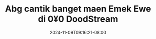 --- 
title: "Abg cantik banget maen Emek  Ewe di 0¥0  DoodStream"
description: "nonton bokeh Abg cantik banget maen Emek  Ewe di 0¥0  DoodStream full   terbaru"
date: 2024-11-09T09:16:21-08:00
file_code: "q5qlypecppng"
draft: false
cover: "1nk73fw4xmwqfi0p.jpg"
tags: ["Abg", "cantik", "banget", "maen", "Emek", "Ewe", "DoodStream", "bokep-indo", "bokep-viral", "bokep-ig"]
length: 126
fld_id: "1392228"
foldername: "abgcantik.1"
categories: ["abgcantik.1"]
views: 103
---
